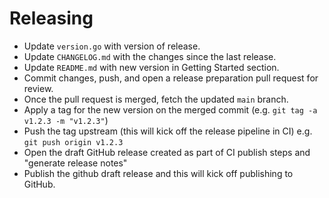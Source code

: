# Releasing

- Update `version.go` with version of release.
- Update `CHANGELOG.md` with the changes since the last release.
- Update `README.md` with new version in Getting Started section.
- Commit changes, push, and open a release preparation pull request for review.
- Once the pull request is merged, fetch the updated `main` branch.
- Apply a tag for the new version on the merged commit (e.g. `git tag -a v1.2.3 -m "v1.2.3"`)
- Push the tag upstream (this will kick off the release pipeline in CI) e.g. `git push origin v1.2.3`
- Open the draft GitHub release created as part of CI publish steps and "generate release notes"
- Publish the github draft release and this will kick off publishing to GitHub.
